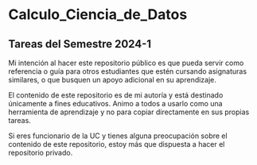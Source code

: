# Calculo_Ciencia_de_Datos
## Tareas del Semestre 2024-1

Mi intención al hacer este repositorio público es que pueda servir como referencia o guía para otros estudiantes que estén cursando asignaturas similares, o que busquen un apoyo adicional en su aprendizaje.

El contenido de este repositorio es de mi autoría y está destinado únicamente a fines educativos. Animo a todos a usarlo como una herramienta de aprendizaje y no para copiar directamente en sus propias tareas.

Si eres funcionario de la UC y tienes alguna preocupación sobre el contenido de este repositorio, estoy más que dispuesta a hacer el repositorio privado.
